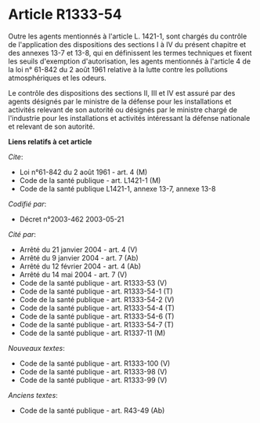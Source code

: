 # Article R1333-54

Outre les agents mentionnés à l'article L. 1421-1, sont chargés du contrôle de l'application des dispositions des sections I
à IV du présent chapitre et des annexes 13-7 et 13-8, qui en définissent les termes techniques et fixent les seuils
d'exemption d'autorisation, les agents mentionnés à l'article 4 de la loi n° 61-842 du 2 août 1961 relative à la lutte contre
les pollutions atmosphériques et les odeurs.

Le contrôle des dispositions des sections II, III et IV est assuré par des agents désignés par le ministre de la défense pour
les installations et activités relevant de son autorité ou désignés par le ministre chargé de l'industrie pour les
installations et activités intéressant la défense nationale et relevant de son autorité.

**Liens relatifs à cet article**

_Cite_:

  - Loi n°61-842 du 2 août 1961 - art. 4 (M)
  - Code de la santé publique - art. L1421-1 (M)
  - Code de la santé publique L1421-1, annexe 13-7, annexe 13-8

_Codifié par_:

  - Décret n°2003-462 2003-05-21

_Cité par_:

  - Arrêté du 21 janvier 2004 - art. 4 (V)
  - Arrêté du 9 janvier 2004 - art. 7 (Ab)
  - Arrêté du 12 février 2004 - art. 4 (Ab)
  - Arrêté du 14 mai 2004 - art. 7 (V)
  - Code de la santé publique - art. R1333-53 (V)
  - Code de la santé publique - art. R1333-54-1 (T)
  - Code de la santé publique - art. R1333-54-2 (V)
  - Code de la santé publique - art. R1333-54-4 (T)
  - Code de la santé publique - art. R1333-54-6 (T)
  - Code de la santé publique - art. R1333-54-7 (T)
  - Code de la santé publique - art. R1337-11 (M)

_Nouveaux textes_:

  - Code de la santé publique - art. R1333-100 (V)
  - Code de la santé publique - art. R1333-98 (V)
  - Code de la santé publique - art. R1333-99 (V)

_Anciens textes_:

  - Code de la santé publique - art. R43-49 (Ab)
